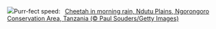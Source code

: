 ![](https://www.bing.com/th?id=OHR.CheetahRain_EN-US6179670004_UHD.jpg&w=1000)Purr-fect speed:&nbsp;&ensp;[Cheetah in morning rain, Ndutu Plains, Ngorongoro Conservation Area, Tanzania (© Paul Souders/Getty Images)](https://www.bing.com/th?id=OHR.CheetahRain_EN-US6179670004_UHD.jpg)
<br><br/>
